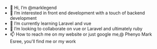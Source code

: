 - 👋 Hi, I’m @marklegend
- 👀 I’m interested in front end development with a touch of backend development
- 🌱 I’m currently learning Laravel and vue
- 💞️ I’m looking to collaborate on vue or Laravel and ultimately ruby
- 📫 How to reach me on my website or just google me,@ Phenyo Mark Esree, you'll find me or my work

<!---
marklegend/marklegend is a ✨ special ✨ repository because its `README.md` (this file) appears on your GitHub profile.
You can click the Preview link to take a look at your changes.
--->

